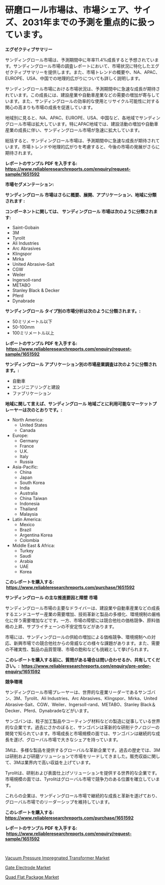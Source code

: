 <p><h1>研磨ロール市場は、市場シェア、サイズ、2031年までの予測を重点的に扱っています。</h1></p><p><strong>エグゼクティブサマリー</strong></p>
<p><p>サンディングロール市場は、予測期間中に年率11.4%成長すると予想されています。サンディングロール市場の調査レポートにおいて、市場状況に特化したエグゼクティブサマリーを提供します。また、市場トレンドの概要や、NA、APAC、EUROPE、USA、中国での地理的広がりについても詳しく説明します。</p><p>サンディングロール市場における市場状況は、予測期間中に急速な成長が期待されています。この成長には、建設産業や自動車産業などの需要の増加が寄与しています。また、サンディングロールの効率的な使用とリサイクル可能性に対する関心の高まりも市場の成長を促進しています。</p><p>地域別に見ると、NA、APAC、EUROPE、USA、中国など、各地域でサンディングロール市場は拡大しています。特にAPAC地域では、建設活動の増加や自動車産業の成長に伴い、サンディングロール市場が急速に拡大しています。</p><p>総括すると、サンディングロール市場は、予測期間中に急速な成長が期待されています。市場トレンドや地理的広がりを考慮すると、今後の市場の発展がさらに期待されます。</p></p>
<p><strong>レポートのサンプル PDF を入手する: <a href="https://www.reliableresearchreports.com/enquiry/request-sample/1651592">https://www.reliableresearchreports.com/enquiry/request-sample/1651592</a></strong></p>
<p><strong>市場セグメンテーション:</strong></p>
<p><strong> サンディングロール 市場はさらに概要、展開、アプリケーション、地域に分類されます :</strong></p>
<p><strong>コンポーネントに関しては、 サンディングロール 市場は次のように分類されます: &nbsp;</strong></p>
<p><ul><li>Saint-Gobain</li><li>3M</li><li>Tyrolit</li><li>Ali Industries</li><li>Arc Abrasives</li><li>Klingspor</li><li>Mirka</li><li>United Abrasive-Sait</li><li>CGW</li><li>Weiler</li><li>Ingersoll-rand</li><li>METABO</li><li>Stanley Black & Decker</li><li>Pferd</li><li>Dynabrade</li></ul></p>
<p><strong> サンディングロール タイプ別の市場分析は次のように分類されます。:</strong></p>
<p><ul><li>50ミリメートル以下</li><li>50-100mm</li><li>100ミリメートル以上</li></ul></p>
<p><strong>レポートのサンプル PDF を入手する: &nbsp;<a href="https://www.reliableresearchreports.com/enquiry/request-sample/1651592">https://www.reliableresearchreports.com/enquiry/request-sample/1651592</a></strong></p>
<p><strong> サンディングロール アプリケーション別の市場産業調査は次のように分類されます。:</strong></p>
<p><ul><li>自動車</li><li>エンジニアリングと建設</li><li>ファブリケーション</li></ul></p>
<p><strong>地域に関して言えば、サンディングロール 地域ごとに利用可能なマーケットプレーヤーは次のとおりです。:</strong></p>
<p><ul>
    <li>
        North America:
        <ul>
            <li>United States</li>
            <li>Canada</li>
        </ul>
    </li>
    <li>
        Europe:
        <ul>
            <li>Germany</li>
            <li>France</li>
            <li>U.K.</li>
            <li>Italy</li>
            <li>Russia</li>
        </ul>
    </li>
    <li>
        Asia-Pacific:
        <ul>
            <li>China</li>
            <li>Japan</li>
            <li>South Korea</li>
            <li>India</li>
            <li>Australia</li>
            <li>China Taiwan</li>
            <li>Indonesia</li>
            <li>Thailand</li>
            <li>Malaysia</li>
        </ul>
    </li>
    <li>
        Latin America:
        <ul>
            <li>Mexico</li>
            <li>Brazil</li>
            <li>Argentina Korea</li>
            <li>Colombia</li>
        </ul>
    </li>
    <li>
        Middle East & Africa:
        <ul>
            <li>Turkey</li>
            <li>Saudi</li>
            <li>Arabia</li>
            <li>UAE</li>
            <li>Korea</li>
        </ul>
    </li>
    </ul></p>
<p><strong>このレポートを購入する: &nbsp;<a href="https://www.reliableresearchreports.com/purchase/1651592">https://www.reliableresearchreports.com/purchase/1651592</a></strong></p>
<p><strong>サンディングロール の主な推進要因と障壁 市場</strong></p>
<p><p>サンディングロール市場の主要なドライバーは、建設業や自動車産業などの成長するエンドユーザー産業の需要増加、技術革新と製品の多様化、環境規制の厳格化に伴う需要増加などです。一方、市場の障壁には競合他社の価格競争、原料価格の上昇、サプライチェーンの不安定性などがあります。</p><p>市場には、サンディングロールの供給の増加による価格競争、環境規制への対応、新興市場での競合他社からの脅威などの様々な課題があります。また、需要の不確実性、製品の品質管理、市場の飽和なども挑戦として挙げられます。</p></p>
<p><strong>このレポートを購入する前に、質問がある場合は問い合わせるか、共有してください。:&nbsp; <a href="https://www.reliableresearchreports.com/enquiry/pre-order-enquiry/1651592">https://www.reliableresearchreports.com/enquiry/pre-order-enquiry/1651592</a></strong></p>
<p><strong>競争環境</strong></p>
<p><p>サンディングロール市場プレーヤーは、世界的な産業リーダーであるサンゴバン、3M、Tyrolit、Ali Industries、Arc Abrasives、Klingspor、Mirka、United Abrasive-Sait、CGW、Weiler、Ingersoll-rand、METABO、Stanley Black＆Decker、Pferd、Dynabradeなどがいます。</p><p>サンゴバンは、粒子加工製品やコーティング材料などの製造に従事している世界的な企業です。過去にさかのぼると、サンゴバンは革新的な研削テクノロジーの開発で知られています。市場成長と市場規模の面では、サンゴバンは継続的な成長を遂げ、グローバル市場で大きなシェアを持っています。</p><p>3Mは、多様な製品を提供するグローバルな革新企業です。過去の歴史では、3Mは研削および研磨ソリューションで市場をリードしてきました。販売収益に関して、3Mは業界内で高い収益を上げています。</p><p>Tyrolitは、研削および表面仕上げソリューションを提供する世界的な企業です。市場規模の面では、Tyrolitはグローバル市場で競争力のある位置を確立しています。</p><p>これらの企業は、サンディングロール市場で継続的な成長と革新を遂げており、グローバル市場でのリーダーシップを維持しています。</p></p>
<p><strong>このレポートを購入する: &nbsp; <a href="https://www.reliableresearchreports.com/purchase/1651592">https://www.reliableresearchreports.com/purchase/1651592</a></strong></p>
<p><strong>レポートのサンプル PDF を入手する: &nbsp;<a href="https://www.reliableresearchreports.com/enquiry/request-sample/1651592">https://www.reliableresearchreports.com/enquiry/request-sample/1651592</a></strong><strong></strong></p>
<p>&nbsp;</p>
<p><p><a href="https://github.com/Hazelklievgspy6vdcsmu106w/Market-Research-Report-List-1/blob/main/vacuum-pressure-impregnated-transformer-market.md">Vacuum Pressure Impregnated Transformer Market</a></p><p><a href="https://github.com/joannagoyvaerts/Market-Research-Report-List-2/blob/main/gate-electrode-market.md">Gate Electrode Market</a></p><p><a href="https://github.com/lubmix/Market-Research-Report-List-2/blob/main/quad-flat-package-market.md">Quad Flat Package Market</a></p></p>